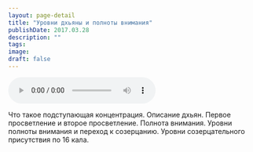```yaml
---
layout: page-detail
title: "Уровни дхьяны и полноты внимания"
publishDate: 2017.03.28
description: ""
tags:
image:
draft: false
---
```


<audio title="2017.03.28 - Уровни дхьяны и полноты внимания.mp3" src="https://filer-api.advayta.org/v1.0/public/files/74361" controls=""></audio>

 Что такое подступающая концентрация. Описание дхьян. Первое просветление и второе просветление. Полнота внимания. Уровни полноты внимания и переход к созерцанию. Уровни созерцательного присутствия по 16 кала. 

  
